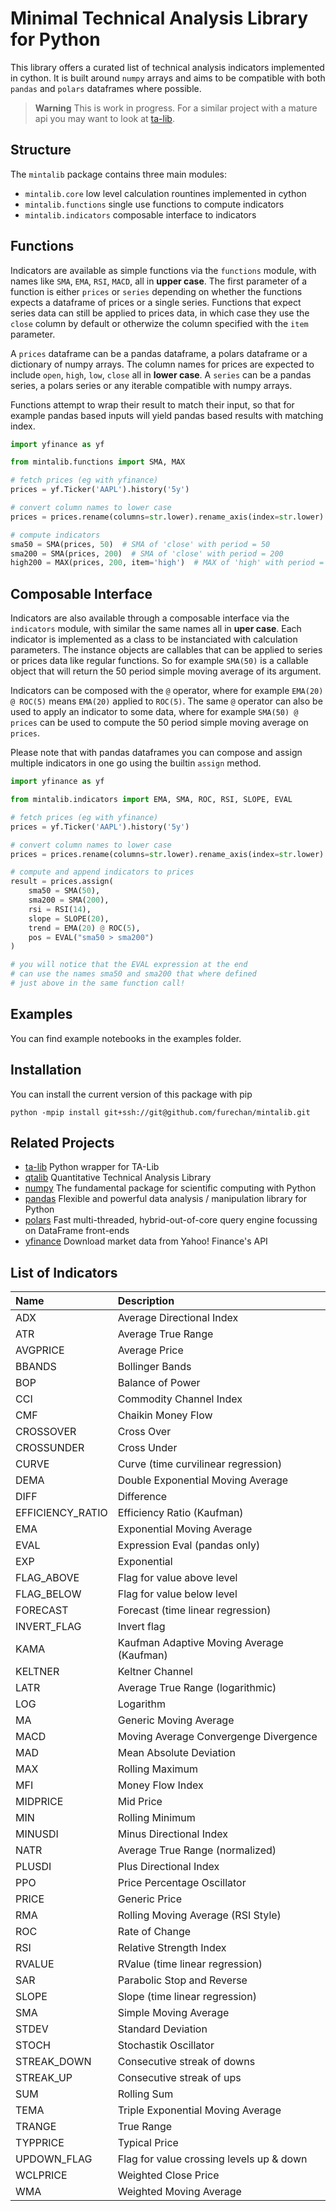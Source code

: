 # Minimal Technical Analysis Library for Python


This library offers a curated list of technical analysis indicators
implemented in cython.
It is built around `numpy` arrays and aims to be compatible
with both `pandas` and `polars` dataframes where possible.


> **Warning**
> This is work in progress.
> For a similar project with a mature api
> you may want to look at [ta-lib](https://pypi.org/project/TA-Lib/).


## Structure
The `mintalib` package contains three main modules:
- `mintalib.core` low level calculation rountines implemented in cython
- `mintalib.functions` single use functions to compute indicators
- `mintalib.indicators` composable interface to indicators

## Functions

Indicators are available as simple functions via the `functions` module,
with names like `SMA`, `EMA`, `RSI`, `MACD`, all in **upper case**.
The first parameter of a function is either `prices` or `series` depending on whether
the functions expects a dataframe of prices or a single series.
Functions that expect series data can still be applied to prices data, in which case they use 
the `close` column by default or otherwize the column specified with the `item` parameter.

A `prices` dataframe can be a pandas dataframe, a polars dataframe or a dictionary of numpy arrays.
The column names for prices are expected to include `open`, `high`, `low`, `close` all in **lower case**.
A `series` can be a pandas series, a polars series or any iterable compatible with numpy arrays.

Functions attempt to wrap their result to match their input, so that for example 
pandas based inputs will yield pandas based results with matching index.


```python
import yfinance as yf

from mintalib.functions import SMA, MAX

# fetch prices (eg with yfinance)
prices = yf.Ticker('AAPL').history('5y')

# convert column names to lower case
prices = prices.rename(columns=str.lower).rename_axis(index=str.lower)

# compute indicators
sma50 = SMA(prices, 50)  # SMA of 'close' with period = 50
sma200 = SMA(prices, 200)  # SMA of 'close' with period = 200
high200 = MAX(prices, 200, item='high')  # MAX of 'high' with period = 200

```


## Composable Interface

Indicators are also available through a composable interface via the `indicators` module,
with similar the same names all in **uper case**.
Each indicator is implemented as a class to be instanciated with calculation parameters.
The instance objects are callables that can be applied to series or prices data like regular functions. 
So for example `SMA(50)` is a callable object that will return the 50 period simple moving average of its argument.

Indicators can be composed with the `@` operator,
where for example `EMA(20) @ ROC(5)` means `EMA(20)` applied to `ROC(5)`.
The same `@` operator can also be used to apply an indicator to some data,
where for example `SMA(50) @ prices` can be used to compute the 50 period simple moving average on `prices`. 

Please note that with pandas dataframes you can compose and assign multiple indicators in one go
using the builtin `assign` method.

```python
import yfinance as yf

from mintalib.indicators import EMA, SMA, ROC, RSI, SLOPE, EVAL

# fetch prices (eg with yfinance)
prices = yf.Ticker('AAPL').history('5y')

# convert column names to lower case
prices = prices.rename(columns=str.lower).rename_axis(index=str.lower)

# compute and append indicators to prices
result = prices.assign(
    sma50 = SMA(50),
    sma200 = SMA(200),
    rsi = RSI(14),
    slope = SLOPE(20),
    trend = EMA(20) @ ROC(5),
    pos = EVAL("sma50 > sma200")
)

# you will notice that the EVAL expression at the end
# can use the names sma50 and sma200 that where defined
# just above in the same function call!
```


## Examples

You can find example notebooks in the examples folder. 


## Installation

You can install the current version of this package with pip
```console
python -mpip install git+ssh://git@github.com/furechan/mintalib.git
```

## Related Projects
- [ta-lib](https://github.com/mrjbq7/ta-lib) Python wrapper for TA-Lib
- [qtalib](https://github.com/josephchenhk/qtalib) Quantitative Technical Analysis Library
- [numpy](https://github.com/numpy/numpy) The fundamental package for scientific computing with Python
- [pandas](https://github.com/pandas-dev/pandas) Flexible and powerful data analysis / manipulation library for Python
- [polars](https://github.com/pola-rs/polars) Fast multi-threaded, hybrid-out-of-core query engine focussing on DataFrame front-ends
- [yfinance](https://github.com/ranaroussi/yfinance) Download market data from Yahoo! Finance's API

## List of Indicators

| Name             | Description                               |
|:-----------------|:------------------------------------------|
| ADX              | Average Directional Index                 |
| ATR              | Average True Range                        |
| AVGPRICE         | Average Price                             |
| BBANDS           | Bollinger Bands                           |
| BOP              | Balance of Power                          |
| CCI              | Commodity Channel Index                   |
| CMF              | Chaikin Money Flow                        |
| CROSSOVER        | Cross Over                                |
| CROSSUNDER       | Cross Under                               |
| CURVE            | Curve (time curvilinear regression)       |
| DEMA             | Double Exponential Moving Average         |
| DIFF             | Difference                                |
| EFFICIENCY_RATIO | Efficiency Ratio (Kaufman)                |
| EMA              | Exponential Moving Average                |
| EVAL             | Expression Eval (pandas only)             |
| EXP              | Exponential                               |
| FLAG_ABOVE       | Flag for value above level                |
| FLAG_BELOW       | Flag for value below level                |
| FORECAST         | Forecast (time linear regression)         |
| INVERT_FLAG      | Invert flag                               |
| KAMA             | Kaufman Adaptive Moving Average (Kaufman) |
| KELTNER          | Keltner Channel                           |
| LATR             | Average True Range (logarithmic)          |
| LOG              | Logarithm                                 |
| MA               | Generic Moving Average                    |
| MACD             | Moving Average Convergenge Divergence     |
| MAD              | Mean Absolute Deviation                   |
| MAX              | Rolling Maximum                           |
| MFI              | Money Flow Index                          |
| MIDPRICE         | Mid Price                                 |
| MIN              | Rolling Minimum                           |
| MINUSDI          | Minus Directional Index                   |
| NATR             | Average True Range (normalized)           |
| PLUSDI           | Plus Directional Index                    |
| PPO              | Price Percentage Oscillator               |
| PRICE            | Generic Price                             |
| RMA              | Rolling Moving Average (RSI Style)        |
| ROC              | Rate of Change                            |
| RSI              | Relative Strength Index                   |
| RVALUE           | RValue (time linear regression)           |
| SAR              | Parabolic Stop and Reverse                |
| SLOPE            | Slope (time linear regression)            |
| SMA              | Simple Moving Average                     |
| STDEV            | Standard Deviation                        |
| STOCH            | Stochastik Oscillator                     |
| STREAK_DOWN      | Consecutive streak of downs               |
| STREAK_UP        | Consecutive streak of ups                 |
| SUM              | Rolling Sum                               |
| TEMA             | Triple Exponential Moving Average         |
| TRANGE           | True Range                                |
| TYPPRICE         | Typical Price                             |
| UPDOWN_FLAG      | Flag for value crossing levels up & down  |
| WCLPRICE         | Weighted Close Price                      |
| WMA              | Weighted Moving Average                   |


